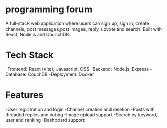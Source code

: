 # programming forum
A full-stack web application where users can sign up, sign in, create channels, post messages,post images, reply, upvote and search. Built with React, Node.js and CounchDB. 

# Tech Stack
-Frontend: React (Vite), Javascript, CSS
-Backend: Node.js, Express
-Database: CouchDB
-Deployment: Docker

# Features
-User regidtration and login
-Channel creation and deletion
-Posts with threaded replies and voting
-Image upload support
-Search by keyword, user and ranking
-Dashboard support
